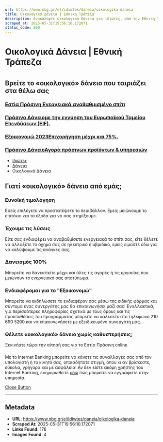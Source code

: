 ```yaml
---
url: https://www.nbg.gr/el/idiwtes/daneia/oikologika-daneia
title: Οικολογικά Δάνεια | Εθνική Τράπεζα
description: Ανακαλύψτε οικολογικά δάνεια για ιδιώτες, από την Εθνική Τράπεζα και καλύψτε τις ανάγκες σας με σεβασμό στο περιβάλλον. Μάθετε περισσότερα στο site!
scraped_at: 2025-05-31T19:56:10.172071
status_code: 200
---
```


# Οικολογικά Δάνεια | Εθνική Τράπεζα

# 

## Βρείτε το «οικολογικό» δάνειο που ταιριάζει στα θέλω σας

### [Εστία Πράσινη Ενεργειακά αναβαθμισμένο σπίτι ](/el/idiwtes/daneia/stegastika-daneia/daneia-akinitwn/estia-prasini)

### [Πράσινο Δάνειομε την εγγύηση του Ευρωπαϊκού Ταμείου Επενδύσεων (EIF).](/el/idiwtes/daneia/oikologika-daneia/prasino-daneio-spitiou-h-autokinhtou)

### [Εξοικονομώ 2023Επιχορήγηση μέχρι και 75%.](/el/idiwtes/daneia/oikologika-daneia/exoikonomw-2023)

### [Πράσινο ΔάνειοΑγορά πράσινων προϊόντων & υπηρεσιών ](/el/idiwtes/daneia/oikologika-daneia/prasino-daneio)

  * [Ιδιώτες](/el/idiwtes)
  * [Δάνεια](/el/idiwtes/daneia)
  * Οικολογικά Δάνεια 

## Γιατί «οικολογικό» δάνειο από εμάς; 

### Ευνοϊκή τιμολόγηση 

Εσείς επιλέγετε να προστατέψετε το περιβάλλον. Εμείς μειώνουμε το επιτόκιο και τα έξοδα για να σας στηρίξουμε. 

### Έχουμε τις λύσεις 

Είτε σας ενδιαφέρει να αναβαθμίσετε ενεργειακά το σπίτι σας, είτε θέλετε να αλλάξετε το όχημά σας σε ηλεκτρικό ή υβριδικό, εμείς είμαστε εδώ για να καλύψουμε τις ανάγκες σας. 

### Δανεισμός 100% 

Μπορείτε να δανειστείτε μέχρι και όλες τις αγορές ή τις εργασίες που μειώνουν το ενεργειακό σας αποτύπωμα. 

### Ενδιαφέρομαι για το "Εξοικονομώ"

Μπορείτε να εκδηλώσετε το ενδιαφέρον σας μέσω της ειδικής φόρμας και σύντομα ένας συνεργάτης μας θα επικοινωνήσει μαζί σας! Εναλλακτικά, για περισσότερες πληροφορίες σχετικά με τους όρους και τις προϋποθέσεις του προγράμματος μπορείτε να καλέσετε στο τηλέφωνο 210 690 5200 και να επικοινωνήσετε με εξειδικευμένο συνεργάτη μας.

[ ](#)

### Θέλετε «οικολογικό» δάνειο χωρίς καθυστερήσεις; 

Ξεκινήστε τώρα την αίτησή σας για το Εστία Πράσινη online.

[ ]()

### 

Με το Internet Banking μπορείτε να κάνετε τις συναλλαγές σας από τον υπολογιστή ή το κινητό σας, οποιαδήποτε στιγμή, όπου κι αν βρίσκεστε, εύκολα, γρήγορα και με ασφάλεια! Αν δεν είστε ακόμη χρήστης του Internet Banking, ενημερωθείτε [εδώ](/el/idiwtes/kathimerines-sunallages/digital-banking/internet-banking) πώς μπορείτε να εγγραφείτε στην υπηρεσία. 

[Close Button](#)

---

## Metadata

- **URL**: https://www.nbg.gr/el/idiwtes/daneia/oikologika-daneia
- **Scraped At**: 2025-05-31T19:56:10.172071
- **Links Found**: 178
- **Images Found**: 4
